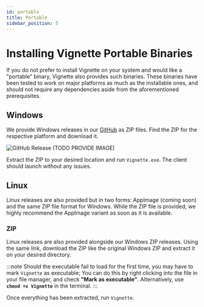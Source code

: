 ```yaml
---
id: portable
title: Portable
sidebar_position: 5
---
```


# Installing Vignette Portable Binaries

If you do not prefer to install Vignette on your system and would like a "portable" binary, Vignette also provides such binaries.
These binaries have been tested to work on major platforms as much as the installable ones, and should not require any dependencies
aside from the aforementioned prerequisites.

## Windows

We provide Windows releases in our [GitHub](https://github.com/vignetteapp/vignette/releases/latest) as ZIP files. Find the ZIP for the respective platform
and download it.

![GitHub Release (TODO PROVIDE IMAGE)](https://example.com)

Extract the ZIP to your desired location and run `Vignette.exe`. The client should launch without any issues.

## Linux

Linux releases are also provided but in two forms: AppImage (coming soon) and the same ZIP file format for Windows. While the ZIP file is provided, we highly
recommend the AppImage variant as soon as it is available.

### ZIP

Linux releases are also provided alongside our Windows ZIP releases. Using the same link, download the ZIP like the original Windows ZIP and extract it on your desired
directory.

:::note
Should the executable fail to load for the first time, you may have to mark `Vignette` as executable; You can do this by right clicking into the file in your file manager, and
check **"Mark as executable"**. Alternatively, use **`chmod +x Vignette`** in the terminal.
:::

Once everything has been extracted, run `Vignette`.
